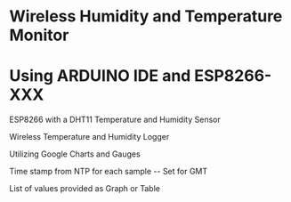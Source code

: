 # Wireless Humidity and Temperature Monitor 
# Using ARDUINO IDE and ESP8266-XXX

ESP8266 with a DHT11 Temperature and Humidity Sensor


Wireless Temperature and Humidity Logger 

Utilizing Google Charts and Gauges

Time stamp from NTP for each sample -- Set for GMT

List of values provided as Graph or Table

